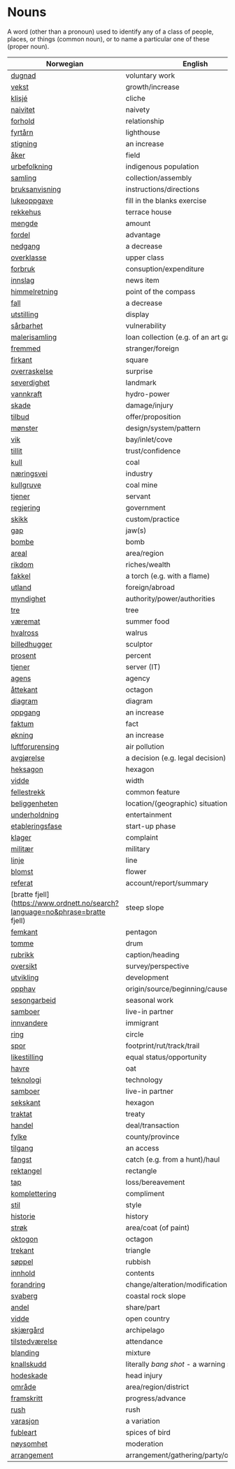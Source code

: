 # Nouns

A word (other than a pronoun) used to identify any of a class of people, places, or things (common noun), or to name a particular one of these (proper noun).

| Norwegian | English | Gender |
| --- | --- | --- |
| [dugnad](https://www.ordnett.no/search?language=no&phrase=dugnad) | voluntary work | m |
| [vekst](https://www.ordnett.no/search?language=no&phrase=vekst) | growth/increase | m |
| [klisjé](https://www.ordnett.no/search?language=no&phrase=klisjé) | cliche | m |
| [naivitet](https://www.ordnett.no/search?language=no&phrase=naivitet) | naivety | m |
| [forhold](https://www.ordnett.no/search?language=no&phrase=forhold) | relationship | i |
| [fyrtårn](https://www.ordnett.no/search?language=no&phrase=fyrtårn) | lighthouse | i |
| [stigning](https://www.ordnett.no/search?language=no&phrase=stigning) | an increase | m |
| [åker](https://www.ordnett.no/search?language=no&phrase=åker) | field | m |
| [urbefolkning](https://www.ordnett.no/search?language=no&phrase=urbefolkning) | indigenous population | m |
| [samling](https://www.ordnett.no/search?language=no&phrase=samling) | collection/assembly | m |
| [bruksanvisning](https://www.ordnett.no/search?language=no&phrase=bruksanvisning) | instructions/directions | m |
| [lukeoppgave](https://www.ordnett.no/search?language=no&phrase=lukeoppgave) | fill in the blanks exercise | m |
| [rekkehus](https://www.ordnett.no/search?language=no&phrase=rekkehus) | terrace house | i |
| [mengde](https://www.ordnett.no/search?language=no&phrase=mengde) | amount | m |
| [fordel](https://www.ordnett.no/search?language=no&phrase=fordel) | advantage | m |
| [nedgang](https://www.ordnett.no/search?language=no&phrase=nedgang) | a decrease | m |
| [overklasse](https://www.ordnett.no/search?language=no&phrase=overklasse) | upper class | m |
| [forbruk](https://www.ordnett.no/search?language=no&phrase=forbruk) | consuption/expenditure | i |
| [innslag](https://www.ordnett.no/search?language=no&phrase=innslag) | news item | i |
| [himmelretning](https://www.ordnett.no/search?language=no&phrase=himmelretning) | point of the compass | m |
| [fall](https://www.ordnett.no/search?language=no&phrase=fall) | a decrease | i |
| [utstilling](https://www.ordnett.no/search?language=no&phrase=utstilling) | display | m |
| [sårbarhet](https://www.ordnett.no/search?language=no&phrase=sårbarhet) | vulnerability | m |
| [malerisamling](https://www.ordnett.no/search?language=no&phrase=malerisamling) | loan collection (e.g. of an art gallery) | m |
| [fremmed](https://www.ordnett.no/search?language=no&phrase=fremmed) | stranger/foreign | m |
| [firkant](https://www.ordnett.no/search?language=no&phrase=firkant) | square | m |
| [overraskelse](https://www.ordnett.no/search?language=no&phrase=overraskelse) | surprise | m |
| [severdighet](https://www.ordnett.no/search?language=no&phrase=severdighet) | landmark | m |
| [vannkraft](https://www.ordnett.no/search?language=no&phrase=vannkraft) | hydro-power | m |
| [skade](https://www.ordnett.no/search?language=no&phrase=skade) | damage/injury | m |
| [tilbud](https://www.ordnett.no/search?language=no&phrase=tilbud) | offer/proposition | i |
| [mønster](https://www.ordnett.no/search?language=no&phrase=mønster) | design/system/pattern | i |
| [vik](https://www.ordnett.no/search?language=no&phrase=vik) | bay/inlet/cove | m |
| [tillit](https://www.ordnett.no/search?language=no&phrase=tillit) | trust/confidence | m |
| [kull](https://www.ordnett.no/search?language=no&phrase=kull) | coal | i |
| [næringsvei](https://www.ordnett.no/search?language=no&phrase=næringsvei) | industry | m |
| [kullgruve](https://www.ordnett.no/search?language=no&phrase=kullgruve) | coal mine | m |
| [tjener](https://www.ordnett.no/search?language=no&phrase=tjener) | servant | m |
| [regjering](https://www.ordnett.no/search?language=no&phrase=regjering) | government | m |
| [skikk](https://www.ordnett.no/search?language=no&phrase=skikk) | custom/practice | m |
| [gap](https://www.ordnett.no/search?language=no&phrase=gap) | jaw(s) | m |
| [bombe](https://www.ordnett.no/search?language=no&phrase=bombe) | bomb | m |
| [areal](https://www.ordnett.no/search?language=no&phrase=areal) | area/region | i |
| [rikdom](https://www.ordnett.no/search?language=no&phrase=rikdom) | riches/wealth | m |
| [fakkel](https://www.ordnett.no/search?language=no&phrase=fakkel) | a torch (e.g. with a flame) | m |
| [utland](https://www.ordnett.no/search?language=no&phrase=utland) | foreign/abroad | m |
| [myndighet](https://www.ordnett.no/search?language=no&phrase=myndighet) | authority/power/authorities | m |
| [tre](https://www.ordnett.no/search?language=no&phrase=tre) | tree | i |
| [væremat](https://www.ordnett.no/search?language=no&phrase=væremat) | summer food | m |
| [hvalross](https://www.ordnett.no/search?language=no&phrase=hvalross) | walrus | m |
| [billedhugger](https://www.ordnett.no/search?language=no&phrase=billedhugger) | sculptor | m |
| [prosent](https://www.ordnett.no/search?language=no&phrase=prosent) | percent | m |
| [tjener](https://www.ordnett.no/search?language=no&phrase=tjener) | server (IT) | m |
| [agens](https://www.ordnett.no/search?language=no&phrase=agens) | agency | m |
| [åttekant](https://www.ordnett.no/search?language=no&phrase=åttekant) | octagon | m |
| [diagram](https://www.ordnett.no/search?language=no&phrase=diagram) | diagram | i |
| [oppgang](https://www.ordnett.no/search?language=no&phrase=oppgang) | an increase | m |
| [faktum](https://www.ordnett.no/search?language=no&phrase=faktum) | fact | i |
| [økning](https://www.ordnett.no/search?language=no&phrase=økning) | an increase | m |
| [luftforurensing](https://www.ordnett.no/search?language=no&phrase=luftforurensing) | air pollution | m |
| [avgjørelse](https://www.ordnett.no/search?language=no&phrase=avgjørelse) | a decision (e.g. legal decision) | m |
| [heksagon](https://www.ordnett.no/search?language=no&phrase=heksagon) | hexagon | m |
| [vidde](https://www.ordnett.no/search?language=no&phrase=vidde) | width | m/f |
| [fellestrekk](https://www.ordnett.no/search?language=no&phrase=fellestrekk) | common feature | i |
| [beliggenheten](https://www.ordnett.no/search?language=no&phrase=beliggenheten) | location/(geographic) situation | m/f |
| [underholdning](https://www.ordnett.no/search?language=no&phrase=underholdning) | entertainment | m |
| [etableringsfase](https://www.ordnett.no/search?language=no&phrase=etableringsfase) | start-up phase | m |
| [klager](https://www.ordnett.no/search?language=no&phrase=klager) | complaint | m |
| [militær](https://www.ordnett.no/search?language=no&phrase=militær) | military | m |
| [linje](https://www.ordnett.no/search?language=no&phrase=linje) | line | m |
| [blomst](https://www.ordnett.no/search?language=no&phrase=blomst) | flower | m |
| [referat](https://www.ordnett.no/search?language=no&phrase=referat) | account/report/summary | i |
| [bratte fjell](https://www.ordnett.no/search?language=no&phrase=bratte fjell) | steep slope | m |
| [femkant](https://www.ordnett.no/search?language=no&phrase=femkant) | pentagon | m |
| [tomme](https://www.ordnett.no/search?language=no&phrase=tomme) | drum | m |
| [rubrikk](https://www.ordnett.no/search?language=no&phrase=rubrikk) | caption/heading | m |
| [oversikt](https://www.ordnett.no/search?language=no&phrase=oversikt) | survey/perspective | m |
| [utvikling](https://www.ordnett.no/search?language=no&phrase=utvikling) | development | m |
| [opphav](https://www.ordnett.no/search?language=no&phrase=opphav) | origin/source/beginning/cause | i |
| [sesongarbeid](https://www.ordnett.no/search?language=no&phrase=sesongarbeid) | seasonal work | i |
| [samboer](https://www.ordnett.no/search?language=no&phrase=samboer) | live-in partner | m |
| [innvandere](https://www.ordnett.no/search?language=no&phrase=innvandere) | immigrant | m |
| [ring](https://www.ordnett.no/search?language=no&phrase=ring) | circle | m |
| [spor](https://www.ordnett.no/search?language=no&phrase=spor) | footprint/rut/track/trail | i |
| [likestilling](https://www.ordnett.no/search?language=no&phrase=likestilling) | equal status/opportunity | m |
| [havre](https://www.ordnett.no/search?language=no&phrase=havre) | oat | m |
| [teknologi](https://www.ordnett.no/search?language=no&phrase=teknologi) | technology | m |
| [samboer](https://www.ordnett.no/search?language=no&phrase=samboer) | live-in partner | m |
| [sekskant](https://www.ordnett.no/search?language=no&phrase=sekskant) | hexagon | m |
| [traktat](https://www.ordnett.no/search?language=no&phrase=traktat) | treaty | m |
| [handel](https://www.ordnett.no/search?language=no&phrase=handel) | deal/transaction | m |
| [fylke](https://www.ordnett.no/search?language=no&phrase=fylke) | county/province | i |
| [tilgang](https://www.ordnett.no/search?language=no&phrase=tilgang) | an access | i |
| [fangst](https://www.ordnett.no/search?language=no&phrase=fangst) | catch (e.g. from a hunt)/haul | m |
| [rektangel](https://www.ordnett.no/search?language=no&phrase=rektangel) | rectangle | i |
| [tap](https://www.ordnett.no/search?language=no&phrase=tap) | loss/bereavement | i |
| [komplettering](https://www.ordnett.no/search?language=no&phrase=komplettering) | compliment | m |
| [stil](https://www.ordnett.no/search?language=no&phrase=stil) | style | m |
| [historie](https://www.ordnett.no/search?language=no&phrase=historie) | history | m/f |
| [strøk](https://www.ordnett.no/search?language=no&phrase=strøk) | area/coat (of paint) | i |
| [oktogon](https://www.ordnett.no/search?language=no&phrase=oktogon) | octagon | m |
| [trekant](https://www.ordnett.no/search?language=no&phrase=trekant) | triangle | m |
| [søppel](https://www.ordnett.no/search?language=no&phrase=søppel) | rubbish | i |
| [innhold](https://www.ordnett.no/search?language=no&phrase=innhold) | contents | i |
| [forandring](https://www.ordnett.no/search?language=no&phrase=forandring) | change/alteration/modification | m |
| [svaberg](https://www.ordnett.no/search?language=no&phrase=svaberg) | coastal rock slope | i |
| [andel](https://www.ordnett.no/search?language=no&phrase=andel) | share/part | m |
| [vidde](https://www.ordnett.no/search?language=no&phrase=vidde) | open country | m |
| [skjærgård](https://www.ordnett.no/search?language=no&phrase=skjærgård) | archipelago | m |
| [tilstedværelse](https://www.ordnett.no/search?language=no&phrase=tilstedværelse) | attendance | i |
| [blanding](https://www.ordnett.no/search?language=no&phrase=blanding) | mixture | m |
| [knallskudd](https://www.ordnett.no/search?language=no&phrase=knallskudd) | literally _bang shot_ - a warning shot gun | i |
| [hodeskade](https://www.ordnett.no/search?language=no&phrase=hodeskade) | head injury | m |
| [område](https://www.ordnett.no/search?language=no&phrase=område) | area/region/district | i |
| [framskritt](https://www.ordnett.no/search?language=no&phrase=framskritt) | progress/advance | i |
| [rush](https://www.ordnett.no/search?language=no&phrase=rush) | rush | i |
| [varasjon](https://www.ordnett.no/search?language=no&phrase=varasjon) | a variation | m |
| [fubleart](https://www.ordnett.no/search?language=no&phrase=fubleart) | spices of bird | m/f |
| [nøysomhet](https://www.ordnett.no/search?language=no&phrase=nøysomhet) | moderation | m |
| [arrangement](https://www.ordnett.no/search?language=no&phrase=arrangement) | arrangement/gathering/party/organisation | i |


